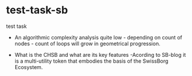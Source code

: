 # test-task-sb
test task


- An algorithmic complexity analysis
 quite low - depending on count of nodes - count of loops will grow in geometrical progression.
 
 

- What is the CHSB and what are its key features
-Acording to SB-blog it is a  multi-utility token that embodies the basis of the SwissBorg Ecosystem.
